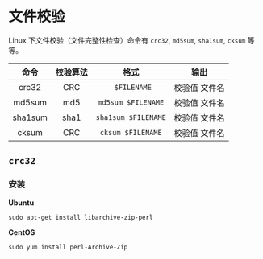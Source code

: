 # 文件校验

Linux 下文件校验（文件完整性检查）命令有 `crc32`, `md5sum`, `sha1sum`, `cksum` 等等。

|  命令   | 校验算法 |        格式         |     输出      |
|:-------:|:--------:|:-------------------:|:-----------:|
|  crc32  |   CRC    |    ` $FILENAME`     | 校验值 文件名 |
| md5sum  |   md5    | `md5sum $FILENAME`  | 校验值 文件名 |
| sha1sum |   sha1   | `sha1sum $FILENAME` | 校验值 文件名 |
|  cksum  |   CRC    |  `cksum $FILENAME`  | 校验值 文件名 |

## `crc32`

### 安装

**Ubuntu**

```shell
sudo apt-get install libarchive-zip-perl
```

**CentOS**

```shell
sudo yum install perl-Archive-Zip
```